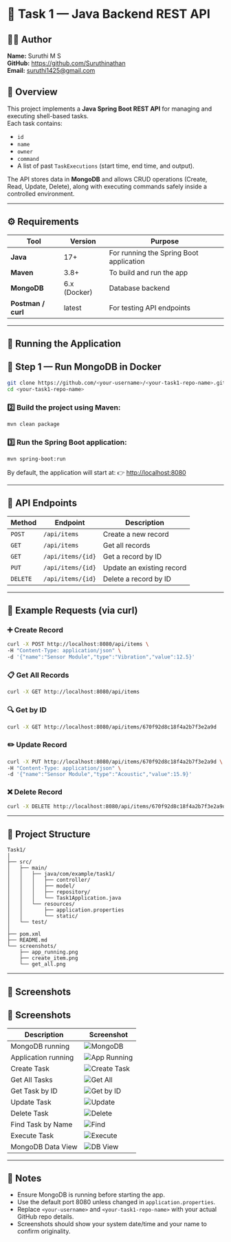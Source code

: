# 🧩 Task 1 — Java Backend REST API

## 👩‍💻 Author
**Name:** Suruthi M S  
**GitHub:** https://github.com/Suruthinathan  
**Email:** suruthi1425@gmail.com


## 📘 Overview
This project implements a **Java Spring Boot REST API** for managing and executing shell-based tasks.  
Each task contains:
- `id`
- `name`
- `owner`
- `command`
- A list of past `TaskExecutions` (start time, end time, and output).

The API stores data in **MongoDB** and allows CRUD operations (Create, Read, Update, Delete), along with executing commands safely inside a controlled environment.

---

## ⚙️ Requirements

| Tool | Version | Purpose |
|------|----------|----------|
| **Java** | 17+ | For running the Spring Boot application |
| **Maven** | 3.8+ | To build and run the app |
| **MongoDB** | 6.x (Docker) | Database backend |
| **Postman / curl** | latest | For testing API endpoints |

---

## 🚀 Running the Application

## 🐳 Step 1 — Run MongoDB in Docker

```bash
git clone https://github.com/<your-username>/<your-task1-repo-name>.git
cd <your-task1-repo-name>
````

### 2️⃣ Build the project using Maven:

```bash
mvn clean package
```

### 3️⃣ Run the Spring Boot application:

```bash
mvn spring-boot:run
```

By default, the application will start at:
👉 [http://localhost:8080](http://localhost:8080)

---

## 🧠 API Endpoints

| Method   | Endpoint          | Description               |
| -------- | ----------------- | ------------------------- |
| `POST`   | `/api/items`      | Create a new record       |
| `GET`    | `/api/items`      | Get all records           |
| `GET`    | `/api/items/{id}` | Get a record by ID        |
| `PUT`    | `/api/items/{id}` | Update an existing record |
| `DELETE` | `/api/items/{id}` | Delete a record by ID     |

---

## 🧰 Example Requests (via curl)

### ➕ Create Record

```bash
curl -X POST http://localhost:8080/api/items \
-H "Content-Type: application/json" \
-d '{"name":"Sensor Module","type":"Vibration","value":12.5}'
```

### 📋 Get All Records

```bash
curl -X GET http://localhost:8080/api/items
```

### 🔍 Get by ID

```bash
curl -X GET http://localhost:8080/api/items/670f92d8c18f4a2b7f3e2a9d
```

### ✏️ Update Record

```bash
curl -X PUT http://localhost:8080/api/items/670f92d8c18f4a2b7f3e2a9d \
-H "Content-Type: application/json" \
-d '{"name":"Sensor Module","type":"Acoustic","value":15.9}'
```

### ❌ Delete Record

```bash
curl -X DELETE http://localhost:8080/api/items/670f92d8c18f4a2b7f3e2a9d
```

---

## 📂 Project Structure

```
Task1/
│
├── src/
│   ├── main/
│   │   ├── java/com/example/task1/
│   │   │   ├── controller/
│   │   │   ├── model/
│   │   │   ├── repository/
│   │   │   └── Task1Application.java
│   │   └── resources/
│   │       ├── application.properties
│   │       └── static/
│   └── test/
│
├── pom.xml
├── README.md
└── screenshots/
    ├── app_running.png
    ├── create_item.png
    └── get_all.png
```

---

## 📸 Screenshots

## 📸 Screenshots

| Description                 | Screenshot                                  |
|-----------------------------|--------------------------------------------|
| MongoDB running             | ![MongoDB](screenshots/mongodb_running.png) |
| Application running         | ![App Running](screenshots/app_running.png) |
| Create Task                 | ![Create Task](screenshots/create_task.png) |
| Get All Tasks               | ![Get All](screenshots/get_all_tasks.png)   |
| Get Task by ID              | ![Get by ID](screenshots/get_task_by_id.png)|
| Update Task                 | ![Update](screenshots/update_task.png)     |
| Delete Task                 | ![Delete](screenshots/delete_task.png)     |
| Find Task by Name           | ![Find](screenshots/find_task_by_name.png) |
| Execute Task                | ![Execute](screenshots/execute_task.png)   |
| MongoDB Data View           | ![DB View](screenshots/mongodb_data.png)   |


---

## 🧾 Notes

* Ensure MongoDB is running before starting the app.
* Use the default port 8080 unless changed in `application.properties`.
* Replace `<your-username>` and `<your-task1-repo-name>` with your actual GitHub repo details.
* Screenshots should show your system date/time and your name to confirm originality.

```